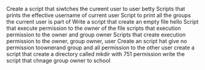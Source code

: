 Create a script that siwtches the cureent user to user betty
Scripts that prints the effective username of current user
Script to print all the groups the current user is part of 
Write a script that create an empty file hello
Script that execute permission to the owner of the file
scripts that execution permission to the owner and group owner
Scripts that create execution permission to the owner, group owner, user
Create an script hat give no permission toownerand group and all permission to the other  user
create a script that create a directory called mkdir with 751 permission
write the script that chnage group owner to school
